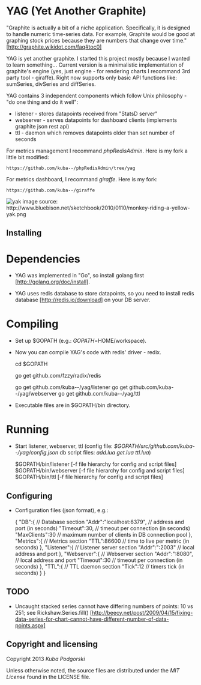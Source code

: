 YAG (Yet Another Graphite)
==========================

"Graphite is actually a bit of a niche application. Specifically, it is designed to handle numeric time-series data. For example, Graphite would be good at graphing stock prices because they are numbers that change over time."
[http://graphite.wikidot.com/faq#toc0]

YAG is yet another graphite. I started this project mostly because I wanted to learn something...
Current version is a minimalistic implementation of graphite's engine (yes, just engine - for rendering charts I recommand 3rd party tool - giraffe).
Right now supports only basic API functions like: sumSeries, divSeries and diffSeries.

YAG contains 3 independent components which follow Unix philosophy - "do one thing and do it well":
* listener - stores datapoints received from "StatsD server"
* webserver - serves datapoints for dashboard clients (implements graphite json rest api)
* ttl - daemon which removes datapoints older than set number of seconds

For metrics management I recommand *phpRedisAdmin*. Here is my fork a little bit modified:

	https://github.com/kuba--/phpRedisAdmin/tree/yag


For metrics dashboard, I recommand *giraffe*. Here is my fork:

	https://github.com/kuba--/giraffe


<img alt="yak" src="http://www.bluebison.net/sketchbook/2010/0110/monkey-riding-a-yellow-yak.png" />
image source: http://www.bluebison.net/sketchbook/2010/0110/monkey-riding-a-yellow-yak.png


## Installing

# Dependencies
	
- YAG was implemented in "Go", so install golang first [http://golang.org/doc/install].

- YAG uses redis database to store datapoints, so you need to install redis database [http://redis.io/download] on your DB server. 

# Compiling
	
- Set up $GOPATH (e.g.: $GOPATH=$HOME/workspace).
	
- Now you can compile YAG's code with redis' driver - redix. 

	cd $GOPATH

	go get github.com/fzzy/radix/redis

	go get github.com/kuba--/yag/listener
	go get github.com/kuba--/yag/webserver
	go get github.com/kuba--/yag/ttl
	

- Executable files are in $GOPATH/bin directory.

# Running

-  Start listener, webserver, ttl (config file:  *$GOPATH/src/github.com/kuba--/yag/config.json* db script files: *add.lua* *get.lua* *ttl.lua*)

	$GOPATH/bin/listener [-f file hierarchy for config and script files]
	$GOPATH/bin/webserver [-f file hierarchy for config and script files]
	$GOPATH/bin/ttl [-f file hierarchy for config and script files]



## Configuring

- Configuration files (json format), e.g.:

	{
  		"DB":{				 // Database section
    			"Addr":"localhost:6379", // address and port (in seconds)
    			"Timeout":30,		 // timeout per connection (in seconds)
    			"MaxClients":30	         // maximum number of clients in DB connection pool
  		},
  		"Metrics":{			// Metrics section
    			"TTL":86600		// time to live per metric (in seconds)
  		},
  		"Listener":{			// Listener server section 
    			"Addr":":2003"		// local address and port
  		},
  		"Webserver":{			// Webserver section
    			"Addr":":8080",		// local address and port
    			"Timeout":30		// timeout per connection (in seconds)
  		},
  		"TTL":{				// TTL daemon section
    			"Tick":12		// timers tick (in seconds)
  		}
	}
 

## TODO

* Uncaught stacked series cannot have differing numbers of points: 10 vs 251; see Rickshaw.Series.fill() 
[http://beecy.net/post/2009/04/15/fixing-data-series-for-chart-cannot-have-different-number-of-data-points.aspx]


 
## Copyright and licensing

Copyright 2013 *Kuba Podgorski*

Unless otherwise noted, the source files are distributed under the 
*MIT License* found in the LICENSE file.
